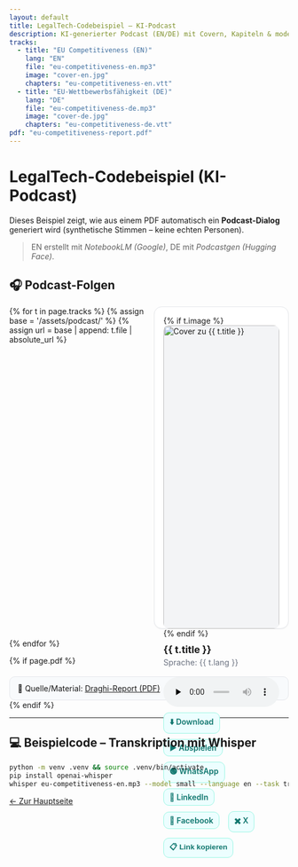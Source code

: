 ```yaml
---
layout: default
title: LegalTech-Codebeispiel – KI-Podcast
description: KI-generierter Podcast (EN/DE) mit Covern, Kapiteln & modernen Share-Features
tracks:
  - title: "EU Competitiveness (EN)"
    lang: "EN"
    file: "eu-competitiveness-en.mp3"
    image: "cover-en.jpg"
    chapters: "eu-competitiveness-en.vtt"
  - title: "EU-Wettbewerbsfähigkeit (DE)"
    lang: "DE"
    file: "eu-competitiveness-de.mp3"
    image: "cover-de.jpg"
    chapters: "eu-competitiveness-de.vtt"
pdf: "eu-competitiveness-report.pdf"
---
```


# LegalTech-Codebeispiel (KI-Podcast)

Dieses Beispiel zeigt, wie aus einem PDF automatisch ein **Podcast-Dialog** generiert wird (synthetische Stimmen – keine echten Personen).  
> EN erstellt mit *NotebookLM (Google)*, DE mit *Podcastgen (Hugging Face)*.

<style>
.podcast-grid {display:grid;grid-template-columns:repeat(2,minmax(0,1fr));gap:18px;}
.podcast-card {border:1px solid #e5e7eb;border-radius:14px;padding:16px;background:#fff;
  box-shadow:0 1px 2px rgba(0,0,0,.05);transition:transform .12s ease,box-shadow .12s ease;}
.podcast-card:hover{transform:translateY(-2px);box-shadow:0 6px 18px rgba(0,0,0,.06);}
.podcast-cover{width:100%;aspect-ratio:16/9;object-fit:cover;border-radius:10px;background:#f3f4f6;}
.podcast-title{margin:10px 0 4px;font-size:1.1rem;font-weight:700;}
.podcast-meta{margin:0 0 10px;color:#6b7280;font-size:.9rem;}
audio{width:100%;margin-top:8px;}
.podcast-actions a,.podcast-actions button{
 display:inline-block;margin:10px 12px 0 0;font-weight:600;text-decoration:none;
 color:#0f766e;background:#ecfeff;border:1px solid #99f6e4;border-radius:10px;padding:6px 10px;cursor:pointer;}
.podcast-actions a:hover,.podcast-actions button:hover{background:#cffafe;}
.pdf-box{margin-top:20px;padding:12px 14px;background:#f8fafc;border:1px solid #e5e7eb;border-radius:10px;}
@media(max-width:820px){.podcast-grid{grid-template-columns:1fr;}}
</style>

## 🎧 Podcast-Folgen

<div class="podcast-grid">
{% for t in page.tracks %}
  {% assign base = '/assets/podcast/' %}
  {% assign url = base | append: t.file | absolute_url %}
  <div class="podcast-card">
    {% if t.image %}<img class="podcast-cover" src="{{ base | append: t.image }}" alt="Cover zu {{ t.title }}">{% endif %}
    <h3 class="podcast-title">{{ t.title }}</h3>
    <p class="podcast-meta">Sprache: {{ t.lang }}</p>
    <audio controls preload="none">
      <source src="{{ base | append: t.file }}" type="audio/mpeg">
      {% if t.chapters %}<track kind="chapters" src="{{ base | append: t.chapters }}" srclang="en" label="Kapitel">{% endif %}
      Dein Browser unterstützt das Abspielen der Audio-Datei nicht.
    </audio>
    <div class="podcast-actions">
      <a href="{{ base | append: t.file }}" download>⬇️ Download</a>
      <a href="{{ base | append: t.file }}">▶️ Abspielen</a>
      <a href="https://wa.me/?text={{ 'Podcast-Tipp: ' | url_encode }}{{ url | url_encode }}" target="_blank">🟢 WhatsApp</a>
      <a href="https://www.linkedin.com/sharing/share-offsite/?url={{ url | url_encode }}" target="_blank">🔗 LinkedIn</a>
      <a href="https://www.facebook.com/sharer/sharer.php?u={{ url | url_encode }}" target="_blank">📘 Facebook</a>
      <a href="https://twitter.com/intent/tweet?text={{ 'Podcast-Tipp: ' | url_encode }}&url={{ url | url_encode }}" target="_blank">✖️ X</a>
      <button id="copybtn-{{ forloop.index }}" onclick="copyLink('{{ url }}','copybtn-{{ forloop.index }}')">📋 Link kopieren</button>
    </div>
  </div>
{% endfor %}
</div>

{% if page.pdf %}
<div class="pdf-box">
  📘 Quelle/Material: <a href="/assets/podcast/{{ page.pdf }}">Draghi-Report (PDF)</a>
</div>
{% endif %}

---

## 💻 Beispielcode – Transkription mit Whisper

```bash
python -m venv .venv && source .venv/bin/activate
pip install openai-whisper
whisper eu-competitiveness-en.mp3 --model small --language en --task transcribe --output_format txt
```

[← Zur Hauptseite](https://ralfsei.github.io/)

<script>
function copyLink(url, btnId){
  navigator.clipboard.writeText(url)
    .then(()=>flash(btnId,"Kopiert!"))
    .catch(()=>flash(btnId,"Fehler"));
}
function flash(btnId,msg){
  const el=document.getElementById(btnId);
  if(!el)return;
  const old=el.textContent;
  el.textContent="✅ "+msg;
  setTimeout(()=>{el.textContent=old;},1800);
}
</script>

